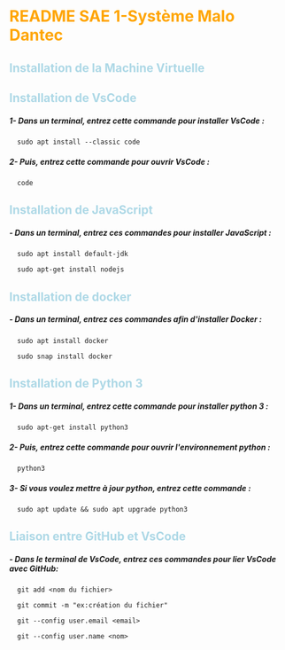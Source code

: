 # <span style = "color : orange">README SAE 1-Système Malo Dantec</span>

## <span style = "color : lightblue">Installation de la Machine Virtuelle</span> ##



## <span style = "color : lightblue">Installation de VsCode</span>
##### 1- Dans un terminal, entrez cette commande pour installer VsCode :

```
  sudo apt install --classic code
```

##### 2- Puis, entrez cette commande pour ouvrir VsCode :

```
  code
```

## <span style = "color : lightblue">Installation de JavaScript</span>
##### - Dans un terminal, entrez ces commandes pour installer JavaScript :

```
  sudo apt install default-jdk
```

```
  sudo apt-get install nodejs
```

## <span style = "color : lightblue">Installation de docker</span>
##### - Dans un terminal, entrez ces commandes afin d'installer Docker :

```
  sudo apt install docker
```

```
  sudo snap install docker
```

## <span style = "color : lightblue">Installation de Python 3</span>
##### 1- Dans un terminal, entrez cette commande pour installer python 3 :

```
  sudo apt-get install python3
```

##### 2- Puis, entrez cette commande pour ouvrir l'environnement python :

```
  python3
```

##### 3- Si vous voulez mettre à jour python, entrez cette commande :

```
  sudo apt update && sudo apt upgrade python3
```

## <span style = "color : lightblue">Liaison entre GitHub et VsCode</span>
##### - Dans le terminal de VsCode, entrez ces commandes pour lier VsCode avec GitHub:

```
  git add <nom du fichier>
```

```
  git commit -m "ex:création du fichier"
```

```
  git --config user.email <email>
```

```
  git --config user.name <nom>
```
